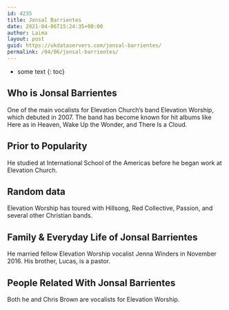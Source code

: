 ```yaml
---
id: 4235
title: Jonsal Barrientes
date: 2021-04-06T15:24:35+00:00
author: Laima
layout: post
guid: https://ukdataservers.com/jonsal-barrientes/
permalink: /04/06/jonsal-barrientes/
---
```


* some text
{: toc}


## Who is Jonsal Barrientes
                  
                  
                  
One of the main vocalists for Elevation Church&#8217;s band Elevation Worship, which debuted in 2007. The band has become known for hit albums like Here as in Heaven, Wake Up the Wonder, and There Is a Cloud.
                  
              
            
              
            
                
                
                
## Prior to Popularity
                  
                  
                  
He studied at International School of the Americas before he began work at Elevation Church.
                  
              
            
              
            
                
                
                
## Random data
                  
                  
                  
Elevation Worship has toured with Hillsong, Red Collective, Passion, and several other Christian bands.
                  
              
            
              
            
                
                
                
## Family & Everyday Life of Jonsal Barrientes
                  
                  
                  
He married fellow Elevation Worship vocalist Jenna Winders in November 2016. His brother, Lucas, is a pastor.
                  
              
            
              
            
                
                
                
## People Related With Jonsal Barrientes
                  
                  
                  
Both he and Chris Brown are vocalists for Elevation Worship.
                  
              
            
              
            
                
              
            
              
              
            
            
              
            
          
          
          